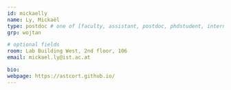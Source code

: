 ```yaml
---
id: mickaelly
name: Ly, Mickaël
type: postdoc # one of [faculty, assistant, postdoc, phdstudent, intern]
grp: wojtan

# optional fields
room: Lab Building West, 2nd floor, 106
email: mickael.ly@ist.ac.at

bio:
webpage: https://astcort.github.io/
---
```


